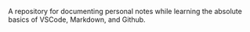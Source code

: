 A repository for documenting personal notes while learning the absolute basics of VSCode, Markdown, and Github.
